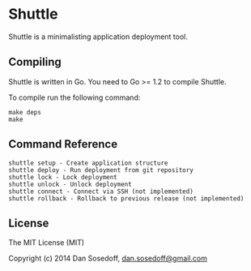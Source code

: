 # Shuttle

Shuttle is a minimalisting application deployment tool.

## Compiling

Shuttle is written in Go. You need to Go >= 1.2 to compile Shuttle.

To compile run the following command:

```
make deps
make
```

## Command Reference

```
shuttle setup - Create application structure
shuttle deploy - Run deployment from git repository
shuttle lock - Lock deployment
shuttle unlock - Unlock deployment
shuttle connect - Connect via SSH (not implemented)
shuttle rollback - Rollback to previous release (not implemented)
```

## License

The MIT License (MIT)

Copyright (c) 2014 Dan Sosedoff, <dan.sosedoff@gmail.com>